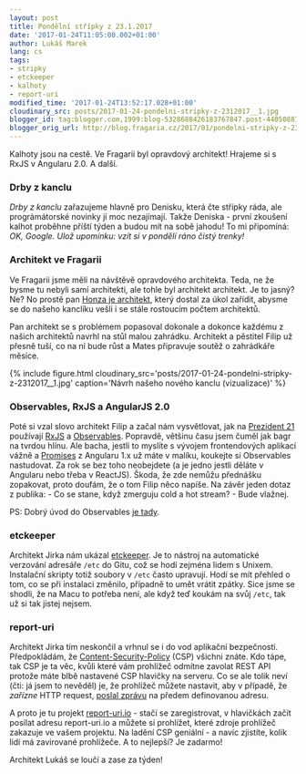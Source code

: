 ```yaml
---
layout: post
title: Pondělní střípky z 23.1.2017
date: '2017-01-24T11:05:00.002+01:00'
author: Lukáš Marek
lang: cs
tags:
- stripky
- etckeeper
- kalhoty
- report-uri
modified_time: '2017-01-24T13:52:17.028+01:00'
cloudinary_src: posts/2017-01-24-pondelni-stripky-z-2312017__1.jpg
blogger_id: tag:blogger.com,1999:blog-5328688426183767847.post-4405088734590585560
blogger_orig_url: http://blog.fragaria.cz/2017/01/pondelni-stripky-z-2312017.html
---
```


Kalhoty jsou na cestě. Ve Fragarii byl opravdový architekt\! Hrajeme si
s RxJS v Angularu 2.0. A další.

### Drby z kanclu

*Drby z kanclu* zařazujeme hlavně pro Denisku, která čte střípky ráda,
ale prográmátorské novinky jí moc nezajímají.
Takže Deniska - první zkoušení kalhot proběhne příští týden a budou mít
na sobě jahodu\! To mi připomíná: *OK, Google. Ulož upomínku: vzít si v
pondělí ráno čistý trenky\!*

### Architekt ve Fragarii

Ve Fragarii jsme měli na návštěvě opravdového architekta. Teda, ne že
bysme tu nebyli samí architekti, ale tohle byl architekt architekt. Je
to jasný?
Ne? No prostě pan [Honza je architekt](http://www.zalskyarchitekt.cz/),
který dostal za úkol zařídit, abysme se do našeho kanclíku vešli i se
stále rostoucím počtem architektů.

Pan architekt se s problémem popasoval dokonale a dokonce každému z
našich architektů navrhl na stůl malou zahrádku.
Architekt a pěstitel Filip už přesně tuší, co na ní bude růst a Mates
připravuje soutěž o zahrádkáře
měsíce.

{% include figure.html cloudinary_src='posts/2017-01-24-pondelni-stripky-z-2312017__1.jpg' caption='Návrh našeho nového kanclu (vizualizace)' %}

### Observables, RxJS a AngularJS 2.0

Poté si vzal slovo architekt Filip a začal nám vysvětlovat, jak na
[Prezident 21](https://www.prezident21.cz/candidates) používají
[RxJS](http://reactivex.io/rxjs/) a
[Observables](https://en.wikipedia.org/wiki/Observer_pattern).
Popravdě, většinu času jsem čuměl jak bagr na tvrdou hlínu. Ale bacha,
jestli to myslíte s vývojem frontendových aplikací vážně a
[Promises](https://docs.angularjs.org/api/ng/service/$q) z Angularu 1.x
už máte v malíku, koukejte si Observables nastudovat. Za rok se bez toho
neobejdete (a je jedno jestli děláte v Angularu nebo třeba v ReactJS).
Škoda, že zde nemůžu přednášku zopakovat, proto doufám, že o tom Filip
něco napíše. Na závěr jeden dotaz z publika:
\- Co se stane, když zmerguju cold a hot stream?
\- Bude vlažnej.

PS: Dobrý úvod do Observables [je
tady](http://blog.angular-university.io/functional-reactive-programming-for-angular-2-developers-rxjs-and-observables/).

### etckeeper

Architekt Jirka nám ukázal
[etckeeper](https://etckeeper.branchable.com/).
Je to nástroj na automatické verzování adresáře `/etc` do Gitu, což se
hodí zejména lidem s Unixem.
Instalační skripty totiž soubory v `/etc` často upravují. Hodí se mít
přehled o tom, co se při instalaci změnilo, případně to umět vrátit
zpátky.
Sice jsme se shodli, že na Macu to potřeba není, ale když teď koukám na
svůj `/etc`, tak už si tak jistej nejsem.

### report-uri

Architekt Jirka tím neskončil a vrhnul se i do vod aplikační
bezpečnosti. Předpokládám, že
[Content-Security-Policy](https://scotthelme.co.uk/content-security-policy-an-introduction/)
(CSP) všichni znáte. Kdo tápe, tak CSP je ta věc, kvůli které vám
prohlížeč odmítne zavolat REST API protože máte blbě nastavené CSP
hlavičky na serveru.
Co se ale tolik neví  (čti: já jsem to nevěděl) je, že prohlížeč můžete
nastavit, aby v případě, že *zařízne* HTTP request, [poslal
zprávu](https://developer.mozilla.org/en-US/docs/Web/HTTP/Headers/Content-Security-Policy/report-uri)
na předem definovanou adresu.

A proto je tu projekt [report-uri.io](https://report-uri.io/) - stačí se
zaregistrovat, v hlavičkách začít posílat adresu report-uri.io a můžete
si prohlížet, které zdroje prohlížeč zakazuje ve vašem projektu. Na
ladění CSP geniální - a navíc zjistíte, kolik lidí má zavirované
prohlížeče.
A to nejlepší? Je zadarmo\!

Architekt Lukáš se loučí a zase za týden\!
